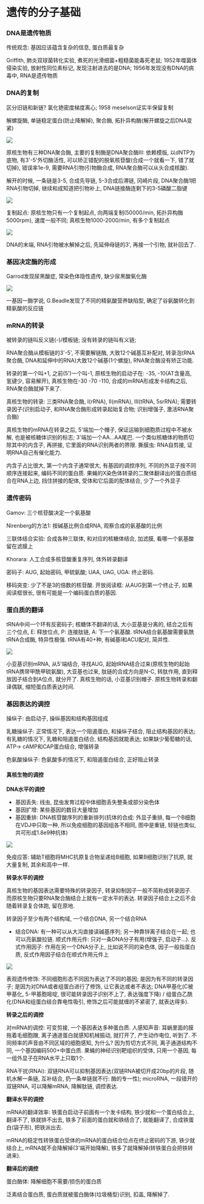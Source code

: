 # 遗传的分子基础

### DNA是遗传物质

传统观念: 基因应该蕴含复杂的信息, 蛋白质最复杂

Griffith, 肺炎双球菌转化实验, 煮死的光滑细菌+粗糙菌能毒死老鼠; 1952年噬菌体侵染实验, 放射性同位素标记, 发现注射进去的是DNA; 1956年发现没有DNA的病毒中, RNA是遗传物质

### DNA的复制

区分旧链和新链? 氯化铯密度梯度离心; 1958 meselson证实半保留复制

解螺旋酶, 单链稳定蛋白(防止降解掉), 聚合酶, 拓扑异构酶(解开螺旋之后DNA变紧)

![](./dna_rep.jpg)

原核生物有三种DNA聚合酶, 主要的复制酶是DNA聚合酶III: 依赖模版, 以dNTP为底物, 有3'-5'外切酶活性, 可以矫正错配的脱氧核苷酸(合成一个就看一下, 错了就切掉), 错误率1e-9, 需要RNA引物(引物酶合成, RNA聚合酶可以从头合成核酸).

解开的时候, 一条链是3-5, 合成先导链, 5-3合成后滞链, 冈崎片段, DNA聚合酶1把RNA引物切掉, 继续和成知道把引物补上, DNA链接酶连剩下的3-5磷酸二脂键

![](./okazaki.jpg)

复制起点: 原核生物只有一个复制起点, 向两端复制(50000/min, 拓扑异构酶5000rpm), 速度一般不同; 真核生物1000-2000/min, 有多个复制起点

![](./dna_end.jpg)

DNA的末端, RNA引物被水解掉之后, 先延伸母链的3', 再接一个引物, 就补回去了.

### 基因决定酶的形成

Garrod发现尿黑酸症, 常染色体隐性遗传, 缺少尿黑酸氧化酶

![](./pku.jpg)

一基因一酶学说, G.Beadle发现了不同的精氨酸营养缺陷型, 确定了谷氨酸转化到精氨酸的反应链

### mRNA的转录

被转录的链叫反义链(-)/模板链; 没有转录的链叫有义链;

RNA聚合酶从模板链的3'-5', 不需要解链酶, 大致12个碱基互补配对, 转录泡(RNA聚合酶, DNA和延伸中的RNA)大致12个碱基(1个螺旋), RNA聚合酶没有矫正功能.

转录的第一个叫+1, 之前(5')一个叫-1, 原核生物的启动子在: -35, -10(AT含量高, 氢键少, 容易解开), 真核生物在-30 -70 -110, 合成的mRNA形成发卡结构之后, RNA聚合酶就掉下来了.

真核生物的转录: 三类RNA聚合酶, I(rRNA), II(mRNA), III(tRNA, 5srRNA); 需要转录因子(识别启动子, 和RNA聚合酶形成转录起始复合物; 识别增强子, 激活RNA聚合酶)

真核生物的mRNA在转录之后, 5'端加一个帽子, 保证运输到细胞质过程中不被水解, 也是被核糖体识别的标志; 3'端加一个AA...AA尾巴. 一个类似核糖体的物质切除其中的内含子, 再拼接, 它里面的RNA识别两者的界限. 撕膜虫: RNA自剪接, 证明RNA自己有催化能力.

内含子占比很大, 第一个内含子通常很大, 有基因的调控序列, 不同的外显子按不同顺序连接起来, 编码不同的蛋白质. 果蝇的X染色体转录的二聚体翻译出的蛋白质结合在RNA上边, 挡住拼接的配体, 受体和它后面的配体结合, 少了一个外显子

### 遗传密码

Gamov: 三个核苷酸决定一个氨基酸

Nirenberg的方法1: 按碱基比例合成RNA, 观察合成的氨基酸的比例

三联体结合实验: 合成各种三联体, 和对应的核糖体结合, 加滤膜, 看哪一个氨基酸留在滤膜上

Khorara: 人工合成多核苷酸重复序列, 体外转录翻译

密码子: AUG, 起始密码, 甲硫氨酸; UAA, UAG, UGA: 终止密码.

移码突变: 少了不是3的倍数的核苷酸. 开放阅读框: 从AUG到第一个终止子, 如果阅读框很长, 很有可能是一个编码蛋白质的基因.

### 蛋白质的翻译

tRNA中间一个环有反密码子; 核糖体不翻译的话, 大小亚基是分离的, 结合之后有三个位点, E: 释放位点, P: 连接肽链, A: 下一个氨基酸. tRNA结合氨基酸需要氨酰tRNA合成酶, 特异性极强. tRNA有40+种, 有碱基I和ACU配对, 简并性.

![](./trans.jpg)

小亚基识别mRNA, 从5'端结合, 寻找AUG, 起始tRNA结合过来(原核生物的起始tRNA携带甲酰甲硫氨酸), 大亚基也过来, 肽链的合成方向是N-C, 转肽作用, 直到释放因子结合到A位点, 就分开了. 真核生物的话, 小亚基识别帽子. 原核生物转录和翻译偶联, 缩短蛋白质表达时间.

### 基因表达的调控

操纵子: 由启动子, 操纵基因和结构基因组成

乳糖操纵子: 正常情况下, 表达一个阻遏蛋白, 和操纵子结合, 阻止结构基因的表达; 有乳糖的情况下, 乳糖和阻遏蛋白结合, 结构基因就能表达; 如果缺少葡萄糖的话, ATP-> cAMP和CAP蛋白结合, 增强转录

色氨酸操纵子: 色氨酸多的情况下, 和阻遏蛋白结合, 正好阻止转录

#### 真核生物的调控

**DNA水平的调控**

- 基因丢失: 线虫, 昆虫发育过程中体细胞丢失整条或部分染色体
- 基因扩增: 某些基因的数目大量增加
- 基因重排: DNA核苷酸序列的重新排列(抗体的合成: 外显子重排, 每一个B细胞在VDJ中只取一种, 所以免疫细胞的基因组各不相同, 图中是重链, 轻链也类似, 共可形成1.8e9种抗体)

![](./anti_body.jpg)

免疫应答: 辅助T细胞将MHC抗原复合物呈递给B细胞, 如果B细胞识别了抗原, 就大量复制, 其余和高中一样.

**转录水平的调控**

真核生物的基因表达需要特殊的转录因子, 转录抑制因子一般不简称成转录因子. 而原核生物只要RNA聚合酶结合上就有一定水平的表达. 转录因子结合上之后不会随着转录复合体跑, 留在原地.

转录因子至少有两个结构域, 一个结合DNA, 另一个结合RNA
- 结合DNA: 有一种可以从大沟直接读碱基序列; 另一种靠锌离子结合在一起; 也可以亮氨酸拉链.  顺式作用元件: 只对一条DNA分子有用(增强子, 启动子...). 反式作用因子: 作用在另一个DNA分子上, 比如说不同的染色体, 因子一般指蛋白质, 反式作用因子结合在顺式作用元件上

![](./transcrip.jpg)

表观遗传修饰: 不同细胞形态不同因为表达了不同的基因; 是因为有不同的转录因子; 是因为对DNA或者组蛋白进行了修饰, 让它表达或者不表达; DNA甲基化(C被甲基化, 5-甲基胞嘧啶, 很可能转录因子识别不上了, 表达强度下降) / 组蛋白乙酰化(DNA和组蛋白结合靠电性吸引, 修饰之后可能就缠的不紧密了, 就表达得多).

**转录之后的调控**

对mRNA的调控: 可变剪接, 一个基因表达多种蛋白质. 人感知声音: 耳蜗里面的膜拖着毛细胞蹭, 离子通道蛋白就感知机械振动, 就打开了, 产生动作电位, 听到了. 不同频率的声音由不同区域的细胞感知, 为什么? 因为剪切方式不同, 离子通道结构不同, 一个基因编码500+中蛋白质.  果蝇的神经识别靶组织的受体, 只用一个基因, 每一组外显子在RNA水平上只取1个.

RNA干扰(RNAi): 双链RNA可以抑制基因表达(双链RNA被切开成20bp的片段, 随机水解一条链, 互补结合, 扔一条单链就不行: 酶的专一性);  microRNA, 一段错开的双链RNA, 可以降解mRNA, 降解肽链, 调控表达.

**翻译水平的调控**

mRNA的翻译效率: 铁蛋白启动子前面有一个发卡结构, 铁少就和一个蛋白结合上, 翻译不了, 铁就排不出去, 铁多了前面的蛋白就和铁结合了, 就能翻译了, 合成铁蛋白(袋子形), 把铁派出去.

mRNA的稳定性转铁蛋白受体的mRNA的蛋白结合位点在终止密码的下游, 铁少就结合上, mRNA就不会降解掉(3'端开始降解), 铁多了就降解掉(转铁蛋白会把铁转进来).

**翻译后的调控**

蛋白酶体: 降解细胞不需要/损伤的蛋白质

泛素结合蛋白质, 蛋白质就被蛋白酶体(垃圾桶型)识别, 扣盖, 降解掉了.
